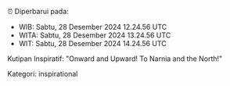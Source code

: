 ⏰ Diperbarui pada:
- WIB: Sabtu, 28 Desember 2024 12.24.56 UTC
- WITA: Sabtu, 28 Desember 2024 13.24.56 UTC
- WIT: Sabtu, 28 Desember 2024 14.24.56 UTC

Kutipan Inspiratif:
"Onward and Upward!  To Narnia and the North!"


Kategori: inspirational

